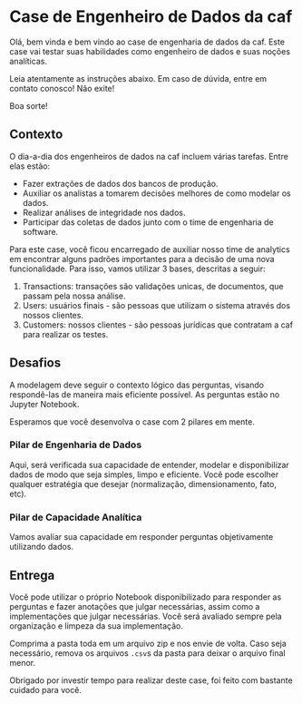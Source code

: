 # Case de Engenheiro de Dados da caf
Olá, bem vinda e bem vindo ao case de engenharia de dados da caf.
Este case vai testar suas habilidades como engenheiro de dados e suas noções analíticas.

Leia atentamente as instruções abaixo. Em caso de dúvida, entre em contato conosco! Não exite!

Boa sorte!

## Contexto
O dia-a-dia dos engenheiros de dados na caf incluem várias tarefas. Entre elas estão:

- Fazer extrações de dados dos bancos de produção.
- Auxiliar os analistas a tomarem decisões melhores de como modelar os dados.
- Realizar análises de integridade nos dados.
- Participar das coletas de dados junto com o time de engenharia de software.

Para este case, você ficou encarregado de auxiliar nosso time de analytics em encontrar alguns padrões importantes para a decisão de uma nova funcionalidade. Para isso, vamos utilizar 3 bases, descritas a seguir:

1. Transactions: transações são validações unicas, de documentos, que passam pela nossa análise.
2. Users: usuários finais - são pessoas que utilizam o sistema através dos nossos clientes.
3. Customers: nossos clientes - são pessoas jurídicas que contratam a caf para realizar os testes.


## Desafios
A modelagem deve seguir o contexto lógico das perguntas, visando respondê-las de maneira mais eficiente possível. As perguntas estão no Jupyter Notebook.

Esperamos que você desenvolva o case com 2 pilares em mente.

### Pilar de Engenharia de Dados
Aqui, será verificada sua capacidade de entender, modelar e disponibilizar dados de modo que seja simples, limpo e eficiente. Você pode escolher qualquer estratégia que desejar (normalização, dimensionamento, fato, etc).

### Pilar de Capacidade Analítica
Vamos avaliar sua capacidade em responder perguntas objetivamente utilizando dados.


## Entrega
Você pode utilizar o próprio Notebook disponibilizado para responder as perguntas e fazer anotações que julgar necessárias, assim como a implementações que julgar necessárias. Você será avaliado sempre pela organização e limpeza da sua implementação.

Comprima a pasta toda em um arquivo zip e nos envie de volta. Caso seja necessário, remova os arquivos `.csv`s da pasta para deixar o arquivo final menor.

Obrigado por investir tempo para realizar deste case, foi feito com bastante cuidado para você.